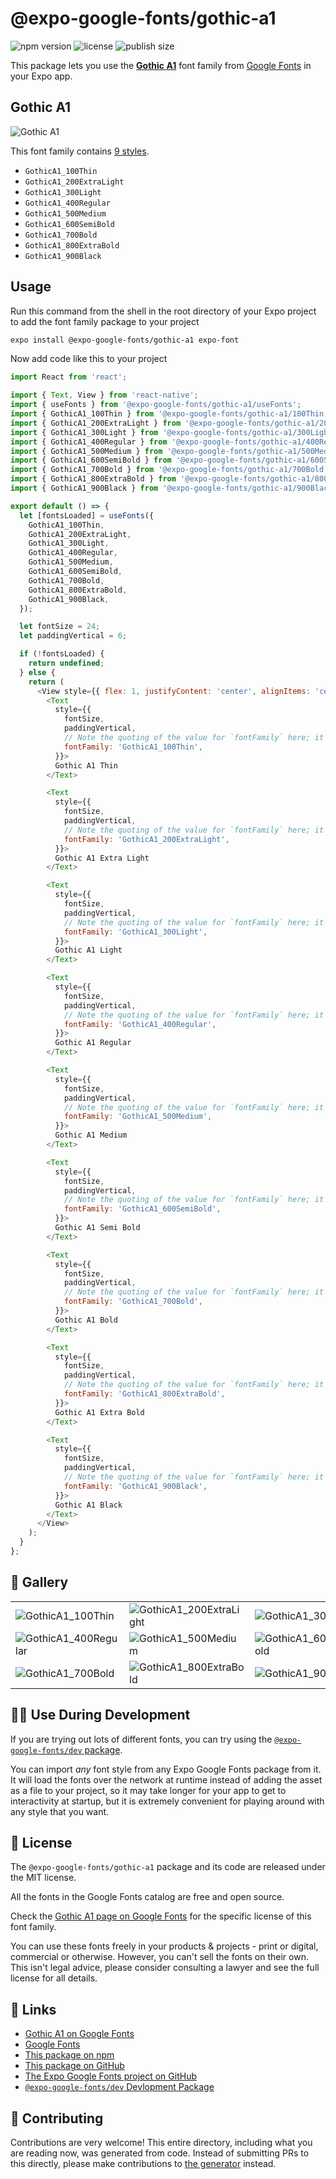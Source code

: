 # @expo-google-fonts/gothic-a1

![npm version](https://flat.badgen.net/npm/v/@expo-google-fonts/gothic-a1)
![license](https://flat.badgen.net/github/license/expo/google-fonts)
![publish size](https://flat.badgen.net/packagephobia/install/@expo-google-fonts/gothic-a1)

This package lets you use the [**Gothic A1**](https://fonts.google.com/specimen/Gothic+A1) font family from [Google Fonts](https://fonts.google.com/) in your Expo app.

## Gothic A1

![Gothic A1](./font-family.png)

This font family contains [9 styles](#-gallery).

- `GothicA1_100Thin`
- `GothicA1_200ExtraLight`
- `GothicA1_300Light`
- `GothicA1_400Regular`
- `GothicA1_500Medium`
- `GothicA1_600SemiBold`
- `GothicA1_700Bold`
- `GothicA1_800ExtraBold`
- `GothicA1_900Black`

## Usage

Run this command from the shell in the root directory of your Expo project to add the font family package to your project
```sh
expo install @expo-google-fonts/gothic-a1 expo-font
```

Now add code like this to your project
```js
import React from 'react';

import { Text, View } from 'react-native';
import { useFonts } from '@expo-google-fonts/gothic-a1/useFonts';
import { GothicA1_100Thin } from '@expo-google-fonts/gothic-a1/100Thin';
import { GothicA1_200ExtraLight } from '@expo-google-fonts/gothic-a1/200ExtraLight';
import { GothicA1_300Light } from '@expo-google-fonts/gothic-a1/300Light';
import { GothicA1_400Regular } from '@expo-google-fonts/gothic-a1/400Regular';
import { GothicA1_500Medium } from '@expo-google-fonts/gothic-a1/500Medium';
import { GothicA1_600SemiBold } from '@expo-google-fonts/gothic-a1/600SemiBold';
import { GothicA1_700Bold } from '@expo-google-fonts/gothic-a1/700Bold';
import { GothicA1_800ExtraBold } from '@expo-google-fonts/gothic-a1/800ExtraBold';
import { GothicA1_900Black } from '@expo-google-fonts/gothic-a1/900Black';

export default () => {
  let [fontsLoaded] = useFonts({
    GothicA1_100Thin,
    GothicA1_200ExtraLight,
    GothicA1_300Light,
    GothicA1_400Regular,
    GothicA1_500Medium,
    GothicA1_600SemiBold,
    GothicA1_700Bold,
    GothicA1_800ExtraBold,
    GothicA1_900Black,
  });

  let fontSize = 24;
  let paddingVertical = 6;

  if (!fontsLoaded) {
    return undefined;
  } else {
    return (
      <View style={{ flex: 1, justifyContent: 'center', alignItems: 'center' }}>
        <Text
          style={{
            fontSize,
            paddingVertical,
            // Note the quoting of the value for `fontFamily` here; it expects a string!
            fontFamily: 'GothicA1_100Thin',
          }}>
          Gothic A1 Thin
        </Text>

        <Text
          style={{
            fontSize,
            paddingVertical,
            // Note the quoting of the value for `fontFamily` here; it expects a string!
            fontFamily: 'GothicA1_200ExtraLight',
          }}>
          Gothic A1 Extra Light
        </Text>

        <Text
          style={{
            fontSize,
            paddingVertical,
            // Note the quoting of the value for `fontFamily` here; it expects a string!
            fontFamily: 'GothicA1_300Light',
          }}>
          Gothic A1 Light
        </Text>

        <Text
          style={{
            fontSize,
            paddingVertical,
            // Note the quoting of the value for `fontFamily` here; it expects a string!
            fontFamily: 'GothicA1_400Regular',
          }}>
          Gothic A1 Regular
        </Text>

        <Text
          style={{
            fontSize,
            paddingVertical,
            // Note the quoting of the value for `fontFamily` here; it expects a string!
            fontFamily: 'GothicA1_500Medium',
          }}>
          Gothic A1 Medium
        </Text>

        <Text
          style={{
            fontSize,
            paddingVertical,
            // Note the quoting of the value for `fontFamily` here; it expects a string!
            fontFamily: 'GothicA1_600SemiBold',
          }}>
          Gothic A1 Semi Bold
        </Text>

        <Text
          style={{
            fontSize,
            paddingVertical,
            // Note the quoting of the value for `fontFamily` here; it expects a string!
            fontFamily: 'GothicA1_700Bold',
          }}>
          Gothic A1 Bold
        </Text>

        <Text
          style={{
            fontSize,
            paddingVertical,
            // Note the quoting of the value for `fontFamily` here; it expects a string!
            fontFamily: 'GothicA1_800ExtraBold',
          }}>
          Gothic A1 Extra Bold
        </Text>

        <Text
          style={{
            fontSize,
            paddingVertical,
            // Note the quoting of the value for `fontFamily` here; it expects a string!
            fontFamily: 'GothicA1_900Black',
          }}>
          Gothic A1 Black
        </Text>
      </View>
    );
  }
};

```

## 🔡 Gallery


||||
|-|-|-|
|![GothicA1_100Thin](.//100Thin/GothicA1_100Thin.ttf.png)|![GothicA1_200ExtraLight](.//200ExtraLight/GothicA1_200ExtraLight.ttf.png)|![GothicA1_300Light](.//300Light/GothicA1_300Light.ttf.png)||
|![GothicA1_400Regular](.//400Regular/GothicA1_400Regular.ttf.png)|![GothicA1_500Medium](.//500Medium/GothicA1_500Medium.ttf.png)|![GothicA1_600SemiBold](.//600SemiBold/GothicA1_600SemiBold.ttf.png)||
|![GothicA1_700Bold](.//700Bold/GothicA1_700Bold.ttf.png)|![GothicA1_800ExtraBold](.//800ExtraBold/GothicA1_800ExtraBold.ttf.png)|![GothicA1_900Black](.//900Black/GothicA1_900Black.ttf.png)||


## 👩‍💻 Use During Development

If you are trying out lots of different fonts, you can try using the [`@expo-google-fonts/dev` package](https://github.com/expo/google-fonts/tree/master/font-packages/dev#readme).

You can import *any* font style from any Expo Google Fonts package from it. It will load the fonts
over the network at runtime instead of adding the asset as a file to your project, so it may take longer
for your app to get to interactivity at startup, but it is extremely convenient
for playing around with any style that you want.

## 📖 License

The `@expo-google-fonts/gothic-a1` package and its code are released under the MIT license.

All the fonts in the Google Fonts catalog are free and open source.

Check the [Gothic A1 page on Google Fonts](https://fonts.google.com/specimen/Gothic+A1) for the specific license of this font family.

You can use these fonts freely in your products & projects - print or digital, commercial or otherwise. However, you can't sell the fonts on their own. This isn't legal advice, please consider consulting a lawyer and see the full license for all details.

## 🔗 Links

- [Gothic A1 on Google Fonts](https://fonts.google.com/specimen/Gothic+A1)
- [Google Fonts](https://fonts.google.com/)
- [This package on npm](https://www.npmjs.com/package/@expo-google-fonts/gothic-a1)
- [This package on GitHub](https://github.com/expo/google-fonts/tree/master/font-packages/gothic-a1)
- [The Expo Google Fonts project on GitHub](https://github.com/expo/google-fonts)
- [`@expo-google-fonts/dev` Devlopment Package](https://github.com/expo/google-fonts/tree/master/font-packages/dev)

## 🤝 Contributing

Contributions are very welcome! This entire directory, including what you are reading now, was generated from code. Instead of submitting PRs to this directly, please make contributions to [the generator](https://github.com/expo/google-fonts/tree/master/packages/generator) instead.
